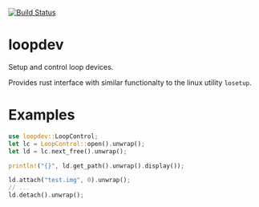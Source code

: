 [![Build Status](https://travis-ci.org/mdaffin/loopdev.svg?branch=master)](https://travis-ci.org/mdaffin/loopdev)

# loopdev

Setup and control loop devices.

Provides rust interface with similar functionalty to the linux utility `losetup`.

# Examples

```rust
use loopdev::LoopControl;
let lc = LoopControl::open().unwrap();
let ld = lc.next_free().unwrap();

println!("{}", ld.get_path().unwrap().display());

ld.attach("test.img", 0).unwrap();
// ...
ld.detach().unwrap();
```

